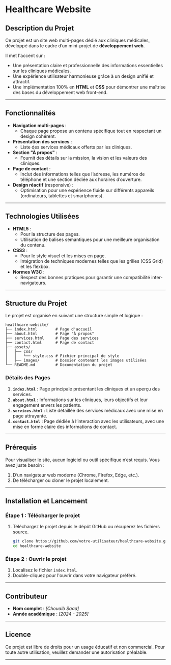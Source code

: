 # **Healthcare Website**

## **Description du Projet**
Ce projet est un site web multi-pages dédié aux cliniques médicales, développé dans le cadre d’un mini-projet de **développement web**.  

Il met l'accent sur :
- Une présentation claire et professionnelle des informations essentielles sur les cliniques médicales.
- Une expérience utilisateur harmonieuse grâce à un design unifié et attractif.
- Une implémentation 100% en **HTML** et **CSS** pour démontrer une maîtrise des bases du développement web front-end.

---

## **Fonctionnalités**
- **Navigation multi-pages** : 
  - Chaque page propose un contenu spécifique tout en respectant un design cohérent.
- **Présentation des services** :
  - Liste des services médicaux offerts par les cliniques.
- **Section "À propos"** :
  - Fournit des détails sur la mission, la vision et les valeurs des cliniques.
- **Page de contact** :
  - Inclut des informations telles que l’adresse, les numéros de téléphone et une section dédiée aux horaires d’ouverture.
- **Design réactif** (responsive) :
  - Optimisation pour une expérience fluide sur différents appareils (ordinateurs, tablettes et smartphones).

---

## **Technologies Utilisées**
- **HTML5** :  
  - Pour la structure des pages.
  - Utilisation de balises sémantiques pour une meilleure organisation du contenu.
- **CSS3** :  
  - Pour le style visuel et les mises en page.
  - Intégration de techniques modernes telles que les grilles (CSS Grid) et les flexbox.
- **Normes W3C** :  
  - Respect des bonnes pratiques pour garantir une compatibilité inter-navigateurs.

---

## **Structure du Projet**
Le projet est organisé en suivant une structure simple et logique :  
```
healthcare-website/
├── index.html        # Page d'accueil
├── about.html        # Page "À propos"
├── services.html     # Page des services
├── contact.html      # Page de contact
├── assets/
│   ├── css/
│   │   └── style.css # Fichier principal de style
│   ├── images/       # Dossier contenant les images utilisées
└── README.md         # Documentation du projet
```

### Détails des Pages
1. **`index.html`** : Page principale présentant les cliniques et un aperçu des services.
2. **`about.html`** : Informations sur les cliniques, leurs objectifs et leur engagement envers les patients.
3. **`services.html`** : Liste détaillée des services médicaux avec une mise en page attrayante.
4. **`contact.html`** : Page dédiée à l’interaction avec les utilisateurs, avec une mise en forme claire des informations de contact.

---

## **Prérequis**
Pour visualiser le site, aucun logiciel ou outil spécifique n’est requis. Vous avez juste besoin :
1. D’un navigateur web moderne (Chrome, Firefox, Edge, etc.).
2. De télécharger ou cloner le projet localement.

---

## **Installation et Lancement**
### Étape 1 : Télécharger le projet
1. Téléchargez le projet depuis le dépôt GitHub ou récupérez les fichiers source.
   ```bash
   git clone https://github.com/votre-utilisateur/healthcare-website.git
   cd healthcare-website
   ```

### Étape 2 : Ouvrir le projet
1. Localisez le fichier `index.html`.
2. Double-cliquez pour l'ouvrir dans votre navigateur préféré.

---

## **Contributeur**
- **Nom complet** : *[Chouaib Saad]*  
- **Année académique** : *[2024 - 2025]*  

---

## **Licence**
Ce projet est libre de droits pour un usage éducatif et non commercial. Pour toute autre utilisation, veuillez demander une autorisation préalable.

---
